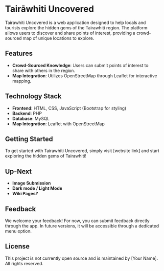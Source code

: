 # Tairāwhiti Uncovered

Tairawhiti Uncovered is a web application designed to help locals and tourists explore the hidden gems of the Tairawhiti region. The platform allows users to discover and share points of interest, providing a crowd-sourced map of unique locations to explore.

## Features

- **Crowd-Sourced Knowledge**: Users can submit points of interest to share with others in the region.
- **Map Integration**: Utilizes OpenStreetMap through Leaflet for interactive mapping.

## Technology Stack

- **Frontend**: HTML, CSS, JavaScript (Bootstrap for styling)
- **Backend**: PHP
- **Database**: MySQL
- **Map Integration**: Leaflet with OpenStreetMap

## Getting Started

To get started with Tairawhiti Uncovered, simply visit [website link] and start exploring the hidden gems of Tairawhiti!

## Up-Next

- **Image Submission**
- **Dark mode / Light Mode**
- **Wiki Pages?**

## Feedback

We welcome your feedback! For now, you can submit feedback directly through the app. In future versions, it will be accessible through a dedicated menu option.

## License

This project is not currently open source and is maintained by [Your Name]. All rights reserved.